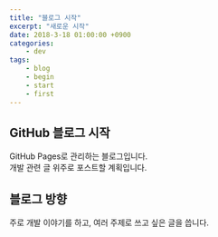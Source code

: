```yaml
---
title: "블로그 시작"
excerpt: "새로운 시작"
date: 2018-3-18 01:00:00 +0900
categories:
    - dev
tags:
    - blog
    - begin
    - start
    - first
---
```


## GitHub 블로그 시작
GitHub Pages로 관리하는 블로그입니다.    
개발 관련 글 위주로 포스트할 계획입니다.

## 블로그 방향
주로 개발 이야기를 하고, 여러 주제로 쓰고 싶은 글을 씁니다.
